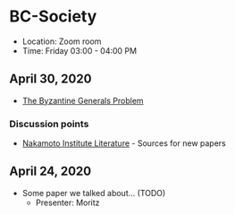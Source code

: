 # BC-Society

* Location: Zoom room
* Time: Friday 03:00 - 04:00 PM

## April 30, 2020
* [The Byzantine Generals Problem](https://people.eecs.berkeley.edu/~luca/cs174/byzantine.pdf)

### Discussion points
* [Nakamoto Institute Literature](https://nakamotoinstitute.org/literature/) - Sources for new papers

## April 24, 2020
* Some paper we talked about... (TODO)
   * Presenter: Moritz
